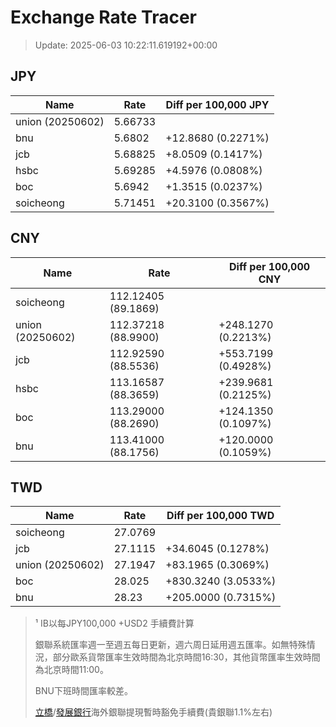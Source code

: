 # Exchange Rate Tracer

> Update: 2025-06-03 10:22:11.619192+00:00

## JPY

| Name             |    Rate | Diff per 100,000 JPY   |
|------------------|---------|------------------------|
| union (20250602) | 5.66733 |                        |
| bnu              | 5.6802  | +12.8680 (0.2271%)     |
| jcb              | 5.68825 | +8.0509 (0.1417%)      |
| hsbc             | 5.69285 | +4.5976 (0.0808%)      |
| boc              | 5.6942  | +1.3515 (0.0237%)      |
| soicheong        | 5.71451 | +20.3100 (0.3567%)     |

## CNY

| Name             | Rate                | Diff per 100,000 CNY   |
|------------------|---------------------|------------------------|
| soicheong        | 112.12405	(89.1869) |                        |
| union (20250602) | 112.37218	(88.9900) | +248.1270 (0.2213%)    |
| jcb              | 112.92590	(88.5536) | +553.7199 (0.4928%)    |
| hsbc             | 113.16587	(88.3659) | +239.9681 (0.2125%)    |
| boc              | 113.29000	(88.2690) | +124.1350 (0.1097%)    |
| bnu              | 113.41000	(88.1756) | +120.0000 (0.1059%)    |

## TWD

| Name             |    Rate | Diff per 100,000 TWD   |
|------------------|---------|------------------------|
| soicheong        | 27.0769 |                        |
| jcb              | 27.1115 | +34.6045 (0.1278%)     |
| union (20250602) | 27.1947 | +83.1965 (0.3069%)     |
| boc              | 28.025  | +830.3240 (3.0533%)    |
| bnu              | 28.23   | +205.0000 (0.7315%)    |


> ¹ IB以每JPY100,000 +USD2 手續費計算
>
> 銀聯系統匯率週一至週五每日更新，週六周日延用週五匯率。如無特殊情況，部分歐系貨幣匯率生效時間為北京時間16:30，其他貨幣匯率生效時間為北京時間11:00。
>
> BNU下班時間匯率較差。
>
> [立橋](https://www.wlbank.com.mo/uploads/ueditor/file/20181211/1544536513900230.pdf)/[發展銀行](https://www.mdb.com.mo/Service_Charges_20230728.pdf)海外銀聯提現暫時豁免手續費(貴銀聯1.1%左右)

